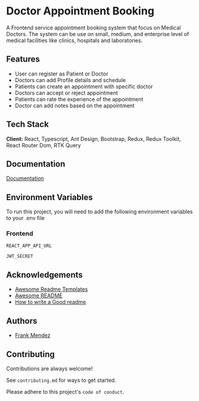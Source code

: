 # Doctor Appointment Booking

A Frontend service appointment booking system that focus on Medical Doctors. The system can be use on small, medium, and enterprise level of medical facilities like clinics, hospitals and laboratories.

## Features

- User can register as Patient or Doctor
- Doctors can add Profile details and schedule
- Patients can create an appointment with specific doctor
- Doctors can accept or reject appointment
- Patients can rate the experience of the appointment
- Doctor can add notes based on the appointment

## Tech Stack

**Client:** React, Typescript, Ant Design, Bootstrap, Redux, Redux Toolkit, React Router Dom, RTK Query

## Documentation

[Documentation](https://linktodocumentation)

## Environment Variables

To run this project, you will need to add the following environment variables to your .env file

### Frontend

`REACT_APP_API_URL`

`JWT_SECRET`

## Acknowledgements

- [Awesome Readme Templates](https://awesomeopensource.com/project/elangosundar/awesome-README-templates)
- [Awesome README](https://github.com/matiassingers/awesome-readme)
- [How to write a Good readme](https://bulldogjob.com/news/449-how-to-write-a-good-readme-for-your-github-project)

## Authors

- [Frank Mendez](https://github.com/frank-mendez)

## Contributing

Contributions are always welcome!

See `contributing.md` for ways to get started.

Please adhere to this project's `code of conduct`.
